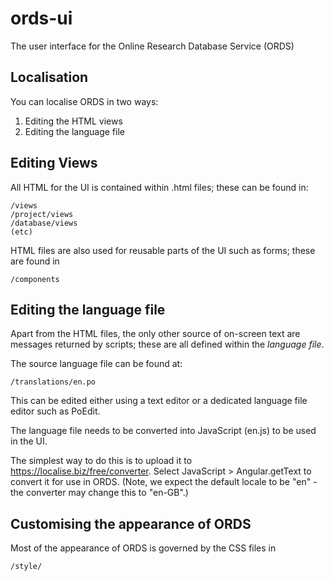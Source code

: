 # ords-ui

The user interface for the Online Research Database Service (ORDS)

## Localisation

You can localise ORDS in two ways:

1. Editing the HTML views
2. Editing the language file

## Editing Views

All HTML for the UI is contained within .html files; these can be found in:

    /views
    /project/views
    /database/views
    (etc)

HTML files are also used for reusable parts of the UI such as forms; these are found 
in 

    /components

## Editing the language file

Apart from the HTML files, the only other source of on-screen text are messages returned by scripts; these
are all defined within the *language file*.

The source language file can be found at:

    /translations/en.po
    
This can be edited either using a text editor or a dedicated language file editor such as PoEdit.

The language file needs to be converted into JavaScript (en.js) to be used in the UI. 

The simplest way to do this is to upload it to https://localise.biz/free/converter. Select JavaScript > Angular.getText to convert
it for use in ORDS. (Note, we expect the default locale to be "en" - the converter may change this to "en-GB".)

## Customising the appearance of ORDS

Most of the appearance of ORDS is governed by the CSS files in

    /style/



